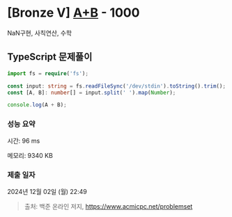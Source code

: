 # [Bronze V] [A+B](https://www.acmicpc.net/problem/1000) - 1000 

NaN구현, 사칙연산, 수학

## TypeScript 문제풀이

```TypeScript
import fs = require('fs');

const input: string = fs.readFileSync('/dev/stdin').toString().trim();
const [A, B]: number[] = input.split(' ').map(Number);

console.log(A + B);
```

### 성능 요약

시간: 96 ms

메모리: 9340 KB

### 제출 일자

2024년 12월 02일 (월) 22:49

> 출처: 백준 온라인 저지, https://www.acmicpc.net/problemset 

